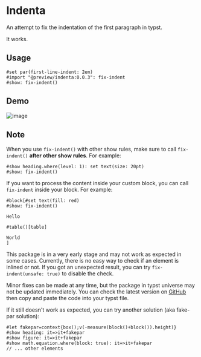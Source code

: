 # Indenta

An attempt to fix the indentation of the first paragraph in typst.

It works.

## Usage

```typst
#set par(first-line-indent: 2em)
#import "@preview/indenta:0.0.3": fix-indent
#show: fix-indent()

```

## Demo

![image](https://github.com/flaribbit/indenta/assets/24885181/874df696-3277-4103-9166-a24639b0c7c6)

## Note

When you use `fix-indent()` with other show rules, make sure to call `fix-indent()` **after other show rules**. For example:

```typst
#show heading.where(level: 1): set text(size: 20pt)
#show: fix-indent()
```

If you want to process the content inside your custom block, you can call `fix-indent` inside your block. For example:

```typst
#block[#set text(fill: red)
#show: fix-indent()

Hello

#table()[table]

World
]
```

This package is in a very early stage and may not work as expected in some cases. Currently, there is no easy way to check if an element is inlined or not. If you got an unexpected result, you can try `fix-indent(unsafe: true)` to disable the check.

Minor fixes can be made at any time, but the package in typst universe may not be updated immediately. You can check the latest version on [GitHub](https://github.com/flaribbit/indenta) then copy and paste the code into your typst file.

If it still doesn't work as expected, you can try another solution (aka fake-par solution):

```typst
#let fakepar=context{box();v(-measure(block()+block()).height)}
#show heading: it=>it+fakepar
#show figure: it=>it+fakepar
#show math.equation.where(block: true): it=>it+fakepar
// ... other elements
```
